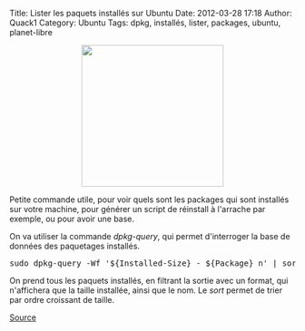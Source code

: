 Title: Lister les paquets installés sur Ubuntu
Date: 2012-03-28 17:18
Author: Quack1
Category: Ubuntu
Tags: dpkg, installés, lister, packages, ubuntu, planet-libre

<div align=center><img src="static/upload/listpackages.png" height="250" align=center /></div>

Petite commande utile, pour voir quels sont les packages qui sont
installés sur votre machine, pour générer un script de réinstall à
l'arrache par exemple, ou pour avoir une base.

On va utiliser la commande *dpkg-query*, qui permet d'interroger la base
de données des paquetages installés.

<pre>
sudo dpkg-query -Wf '${Installed-Size} - ${Package} n' | sort -n
</pre>
On prend tous les paquets installés, en filtrant la sortie avec un
format, qui n'affichera que la taille installée, ainsi que le nom. Le
*sort* permet de trier par ordre croissant de taille.

[Source][]

  [Source]: http://thecybergal.blogspot.fr/2012/03/list-installed-packages-in-ubuntu.html?utm_source=twitterfeed&utm_medium=twitter "http://thecybergal.blogspot.fr/2012/03/list-installed-packages-in-ubuntu.html?utm_source=twitterfeed&utm_medium=twitter"
